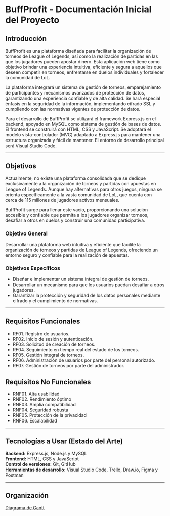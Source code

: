 
# BuffProfit - Documentación Inicial del Proyecto

## Introducción

BuffProfit es una plataforma diseñada para facilitar la organización de torneos de League of Legends, así como la realización de partidas en las que los jugadores pueden apostar dinero. Esta aplicación web tiene como objetivo brindar una experiencia intuitiva, eficiente y segura a aquellos que deseen competir en torneos, enfrentarse en duelos individuales y fortalecer la comunidad de LoL.

La plataforma integrará un sistema de gestión de torneos, emparejamiento de participantes y mecanismos avanzados de protección de datos, garantizando una experiencia confiable y de alta calidad. Se hará especial énfasis en la seguridad de la información, implementando cifrado SSL y cumpliendo con las normativas vigentes de protección de datos.

Para el desarrollo de BuffProfit se utilizará el framework Express.js en el backend, apoyado en MySQL como sistema de gestión de bases de datos. El frontend se construirá con HTML, CSS y JavaScript. Se adoptará el modelo vista-controlador (MVC) adaptado a Express.js para mantener una estructura organizada y fácil de mantener. El entorno de desarrollo principal será Visual Studio Code.

---

## Objetivos

Actualmente, no existe una plataforma consolidada que se dedique exclusivamente a la organización de torneos y partidas con apuestas en League of Legends. Aunque hay alternativas para otros juegos, ninguna se orienta específicamente a la vasta comunidad de LoL, que cuenta con cerca de 115 millones de jugadores activos mensuales.

BuffProfit surge para llenar este vacío, proporcionando una solución accesible y confiable que permita a los jugadores organizar torneos, desafiar a otros en duelos y construir una comunidad participativa.



### Objetivo General

Desarrollar una plataforma web intuitiva y eficiente que facilite la organización de torneos y partidas de League of Legends, ofreciendo un entorno seguro y confiable para la realización de apuestas.


### Objetivos Específicos

- Diseñar e implementar un sistema integral de gestión de torneos.
- Desarrollar un mecanismo para que los usuarios puedan desafiar a otros jugadores.
- Garantizar la protección y seguridad de los datos personales mediante cifrado y el cumplimiento de normativas.

---

## Requisitos Funcionales

- RF01. Registro de usuarios.
- RF02. Inicio de sesión y autenticación.
- RF03. Solicitud de creación de torneos.
- RF04. Seguimiento en tiempo real del estado de los torneos.
- RF05. Gestión integral de torneos.
- RF06. Administración de usuarios por parte del personal autorizado.
- RF07. Gestión de torneos por parte del administrador.

## Requisitos No Funcionales

- RNF01. Alta usabilidad
- RNF02. Rendimiento óptimo
- RNF03. Amplia compatibilidad
- RNF04. Seguridad robusta
- RNF05. Protección de la privacidad
- RNF06. Escalabilidad


---

## Tecnologías a Usar (Estado del Arte)

**Backend:** Express.js, Node.js y MySQL  
**Frontend:** HTML, CSS y JavaScript  
**Control de versiones:** Git, GitHub  
**Herramientas de desarrollo:** Visual Studio Code, Trello, Draw.io, Figma y Postman  

---

## Organización 

[Diagrama de Gantt](https://www.notion.so/Timeline-del-Proyecto-BuffProfit-1c752f5f5ca38060ab09d7d25644a06a?pvs=4)

